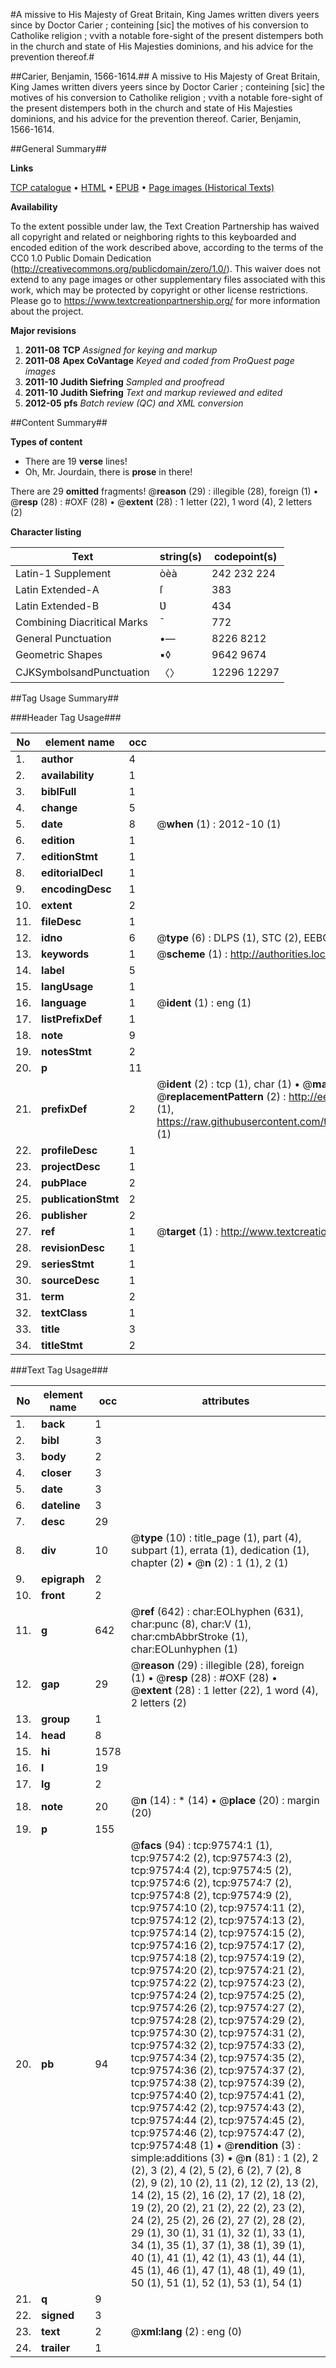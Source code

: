 #A missive to His Majesty of Great Britain, King James written divers yeers since by Doctor Carier ; conteining [sic] the motives of his conversion to Catholike religion ; vvith a notable fore-sight of the present distempers both in the church and state of His Majesties dominions, and his advice for the prevention thereof.#

##Carier, Benjamin, 1566-1614.##
A missive to His Majesty of Great Britain, King James written divers yeers since by Doctor Carier ; conteining [sic] the motives of his conversion to Catholike religion ; vvith a notable fore-sight of the present distempers both in the church and state of His Majesties dominions, and his advice for the prevention thereof.
Carier, Benjamin, 1566-1614.

##General Summary##

**Links**

[TCP catalogue](http://www.ota.ox.ac.uk/tcp/)  • 
[HTML](http://tei.it.ox.ac.uk/tcp/Texts-HTML/free/A34/A34212.html)  • 
[EPUB](http://tei.it.ox.ac.uk/tcp/Texts-EPUB/free/A34/A34212.epub) • 
[Page images (Historical Texts)](https://historicaltexts.jisc.ac.uk/eebo-13108468e)

**Availability**

To the extent possible under law, the Text Creation Partnership has waived all copyright and related or neighboring rights to this keyboarded and encoded edition of the work described above, according to the terms of the CC0 1.0 Public Domain Dedication (http://creativecommons.org/publicdomain/zero/1.0/). This waiver does not extend to any page images or other supplementary files associated with this work, which may be protected by copyright or other license restrictions. Please go to https://www.textcreationpartnership.org/ for more information about the project.

**Major revisions**

1. __2011-08__ __TCP__ *Assigned for keying and markup*
1. __2011-08__ __Apex CoVantage__ *Keyed and coded from ProQuest page images*
1. __2011-10__ __Judith Siefring__ *Sampled and proofread*
1. __2011-10__ __Judith Siefring__ *Text and markup reviewed and edited*
1. __2012-05__ __pfs__ *Batch review (QC) and XML conversion*

##Content Summary##

**Types of content**

  * There are 19 **verse** lines!
  * Oh, Mr. Jourdain, there is **prose** in there!

There are 29 **omitted** fragments! 
 @__reason__ (29) : illegible (28), foreign (1)  •  @__resp__ (28) : #OXF (28)  •  @__extent__ (28) : 1 letter (22), 1 word (4), 2 letters (2)

**Character listing**


|Text|string(s)|codepoint(s)|
|---|---|---|
|Latin-1 Supplement|òèà|242 232 224|
|Latin Extended-A|ſ|383|
|Latin Extended-B|Ʋ|434|
|Combining             Diacritical Marks|̄|772|
|General Punctuation|•—|8226 8212|
|Geometric Shapes|▪◊|9642 9674|
|CJKSymbolsandPunctuation|〈〉|12296 12297|

##Tag Usage Summary##

###Header Tag Usage###

|No|element name|occ|attributes|
|---|---|---|---|
|1.|__author__|4||
|2.|__availability__|1||
|3.|__biblFull__|1||
|4.|__change__|5||
|5.|__date__|8| @__when__ (1) : 2012-10 (1)|
|6.|__edition__|1||
|7.|__editionStmt__|1||
|8.|__editorialDecl__|1||
|9.|__encodingDesc__|1||
|10.|__extent__|2||
|11.|__fileDesc__|1||
|12.|__idno__|6| @__type__ (6) : DLPS (1), STC (2), EEBO-CITATION (1), OCLC (1), VID (1)|
|13.|__keywords__|1| @__scheme__ (1) : http://authorities.loc.gov/ (1)|
|14.|__label__|5||
|15.|__langUsage__|1||
|16.|__language__|1| @__ident__ (1) : eng (1)|
|17.|__listPrefixDef__|1||
|18.|__note__|9||
|19.|__notesStmt__|2||
|20.|__p__|11||
|21.|__prefixDef__|2| @__ident__ (2) : tcp (1), char (1)  •  @__matchPattern__ (2) : ([0-9\-]+):([0-9IVX]+) (1), (.+) (1)  •  @__replacementPattern__ (2) : http://eebo.chadwyck.com/downloadtiff?vid=$1&page=$2 (1), https://raw.githubusercontent.com/textcreationpartnership/Texts/master/tcpchars.xml#$1 (1)|
|22.|__profileDesc__|1||
|23.|__projectDesc__|1||
|24.|__pubPlace__|2||
|25.|__publicationStmt__|2||
|26.|__publisher__|2||
|27.|__ref__|1| @__target__ (1) : http://www.textcreationpartnership.org/docs/. (1)|
|28.|__revisionDesc__|1||
|29.|__seriesStmt__|1||
|30.|__sourceDesc__|1||
|31.|__term__|2||
|32.|__textClass__|1||
|33.|__title__|3||
|34.|__titleStmt__|2||


###Text Tag Usage###

|No|element name|occ|attributes|
|---|---|---|---|
|1.|__back__|1||
|2.|__bibl__|3||
|3.|__body__|2||
|4.|__closer__|3||
|5.|__date__|3||
|6.|__dateline__|3||
|7.|__desc__|29||
|8.|__div__|10| @__type__ (10) : title_page (1), part (4), subpart (1), errata (1), dedication (1), chapter (2)  •  @__n__ (2) : 1 (1), 2 (1)|
|9.|__epigraph__|2||
|10.|__front__|2||
|11.|__g__|642| @__ref__ (642) : char:EOLhyphen (631), char:punc (8), char:V (1), char:cmbAbbrStroke (1), char:EOLunhyphen (1)|
|12.|__gap__|29| @__reason__ (29) : illegible (28), foreign (1)  •  @__resp__ (28) : #OXF (28)  •  @__extent__ (28) : 1 letter (22), 1 word (4), 2 letters (2)|
|13.|__group__|1||
|14.|__head__|8||
|15.|__hi__|1578||
|16.|__l__|19||
|17.|__lg__|2||
|18.|__note__|20| @__n__ (14) : * (14)  •  @__place__ (20) : margin (20)|
|19.|__p__|155||
|20.|__pb__|94| @__facs__ (94) : tcp:97574:1 (1), tcp:97574:2 (2), tcp:97574:3 (2), tcp:97574:4 (2), tcp:97574:5 (2), tcp:97574:6 (2), tcp:97574:7 (2), tcp:97574:8 (2), tcp:97574:9 (2), tcp:97574:10 (2), tcp:97574:11 (2), tcp:97574:12 (2), tcp:97574:13 (2), tcp:97574:14 (2), tcp:97574:15 (2), tcp:97574:16 (2), tcp:97574:17 (2), tcp:97574:18 (2), tcp:97574:19 (2), tcp:97574:20 (2), tcp:97574:21 (2), tcp:97574:22 (2), tcp:97574:23 (2), tcp:97574:24 (2), tcp:97574:25 (2), tcp:97574:26 (2), tcp:97574:27 (2), tcp:97574:28 (2), tcp:97574:29 (2), tcp:97574:30 (2), tcp:97574:31 (2), tcp:97574:32 (2), tcp:97574:33 (2), tcp:97574:34 (2), tcp:97574:35 (2), tcp:97574:36 (2), tcp:97574:37 (2), tcp:97574:38 (2), tcp:97574:39 (2), tcp:97574:40 (2), tcp:97574:41 (2), tcp:97574:42 (2), tcp:97574:43 (2), tcp:97574:44 (2), tcp:97574:45 (2), tcp:97574:46 (2), tcp:97574:47 (2), tcp:97574:48 (1)  •  @__rendition__ (3) : simple:additions (3)  •  @__n__ (81) : 1 (2), 2 (2), 3 (2), 4 (2), 5 (2), 6 (2), 7 (2), 8 (2), 9 (2), 10 (2), 11 (2), 12 (2), 13 (2), 14 (2), 15 (2), 16 (2), 17 (2), 18 (2), 19 (2), 20 (2), 21 (2), 22 (2), 23 (2), 24 (2), 25 (2), 26 (2), 27 (2), 28 (2), 29 (1), 30 (1), 31 (1), 32 (1), 33 (1), 34 (1), 35 (1), 37 (1), 38 (1), 39 (1), 40 (1), 41 (1), 42 (1), 43 (1), 44 (1), 45 (1), 46 (1), 47 (1), 48 (1), 49 (1), 50 (1), 51 (1), 52 (1), 53 (1), 54 (1)|
|21.|__q__|9||
|22.|__signed__|3||
|23.|__text__|2| @__xml:lang__ (2) : eng (0)|
|24.|__trailer__|1||
